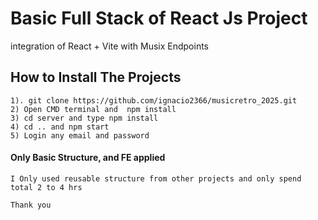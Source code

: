 # Basic Full Stack of React Js Project

integration of React + Vite with Musix Endpoints

## How to Install The Projects

```
1). git clone https://github.com/ignacio2366/musicretro_2025.git
2) Open CMD terminal and  npm install
3) cd server and type npm install
4) cd .. and npm start
5) Login any email and password
```

#### Only Basic Structure, and FE applied

```
I Only used reusable structure from other projects and only spend total 2 to 4 hrs

Thank you
```

